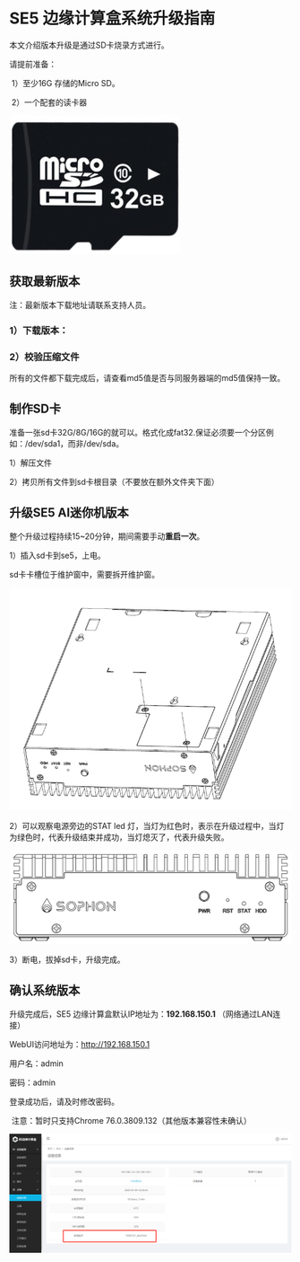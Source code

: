 # SE5 边缘计算盒系统升级指南

本文介绍版本升级是通过SD卡烧录方式进行。

请提前准备：

​	1）至少16G 存储的Micro SD。

​	2）一个配套的读卡器

![1567430432419](../../../../../imgs/sd.png)

## 获取最新版本

注：最新版本下载地址请联系支持人员。

### 1）下载版本：

### 2）校验压缩文件

所有的文件都下载完成后，请查看md5值是否与同服务器端的md5值保持一致。



## 制作SD卡

准备一张sd卡32G/8G/16G的就可以。格式化成fat32.保证必须要一个分区例如：/dev/sda1，而非/dev/sda。

1）解压文件

2）拷贝所有文件到sd卡根目录（不要放在额外文件夹下面）



## 升级SE5 AI迷你机版本

整个升级过程持续15~20分钟，期间需要手动**重启一次**。

1）插入sd卡到se5，上电。

sd卡卡槽位于维护窗中，需要拆开维护窗。

![](../../../../../imgs/V5R2C01_0000.png)

2）可以观察电源旁边的STAT led 灯，当灯为红色时，表示在升级过程中，当灯为绿色时，代表升级结束并成功，当灯熄灭了，代表升级失败。

![](../../../../../imgs/V5R2C01_000.png)

3）断电，拔掉sd卡，升级完成。



## 确认系统版本

升级完成后，SE5 边缘计算盒默认IP地址为：**192.168.150.1** （网络通过LAN连接）

WebUI访问地址为：http://192.168.150.1

用户名：admin

密码：admin

登录成功后，请及时修改密码。

​	注意：暂时只支持Chrome  76.0.3809.132（其他版本兼容性未确认）

![1567431373490](../../../../../imgs/V5R2C01_version.png)